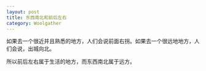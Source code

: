 ```yaml
---
layout: post
title: 东西南北和前后左右
category: Woolgather
---
```


如果去一个很近并且熟悉的地方，人们会说前面右拐。如果去一个很远地地方，人们会说，出城向北。  

所以前后左右属于生活的地方，而东西南北属于远方。
